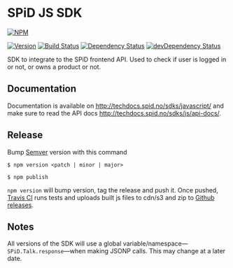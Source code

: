 # SPiD JS SDK

[![NPM](https://nodei.co/npm/spid-sdk-js.svg?downloads=true&downloadRank=true&stars=true)](https://nodei.co/npm/spid-sdk-js/)

[![Version](https://badge.fury.io/js/spid-sdk-js.svg)](http://badge.fury.io/js/spid-sdk-js) 
[![Build Status](https://travis-ci.org/schibsted/sdk-js.svg?branch=master)](https://travis-ci.org/schibsted/sdk-js)
[![Dependency Status](https://david-dm.org/schibsted/sdk-js.png)](https://david-dm.org/schibsted/sdk-js) 
[![devDependency Status](https://david-dm.org/schibsted/sdk-js/dev-status.png)](https://david-dm.org/schibsted/sdk-js#info=devDependencies&view=table)

SDK to integrate to the SPiD frontend API.
Used to check if user is logged in or not, or owns a product or not.

## Documentation

Documentation is available on http://techdocs.spid.no/sdks/javascript/
and make sure to read the API docs http://techdocs.spid.no/sdks/js/api-docs/.

## Release

Bump [Semver](http://semver.org/) version with this command

`$ npm version <patch | minor | major>`

`$ npm publish`

`npm version` will bump version, tag the release and push it.
Once pushed, [Travis CI](https://travis-ci.org/schibsted/sdk-js)
runs tests and uploads built js files to cdn/s3
and zip to [Github releases](https://github.com/schibsted/sdk-js/releases).

## Notes

All versions of the SDK will use a global variable/namespace&mdash;`SPiD.Talk.response`&mdash;when making JSONP calls.
This may change at a later date.
